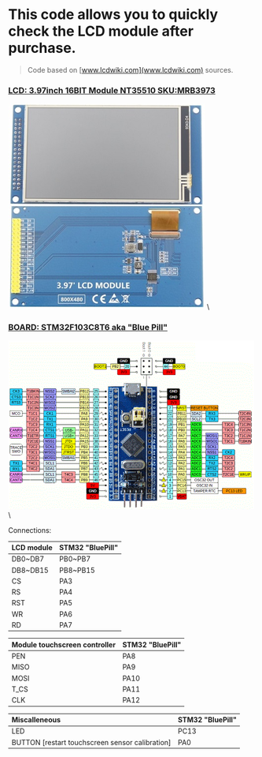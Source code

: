 # This code allows you to quickly check the LCD module after purchase.
 > Code based on [www.lcdwiki.com](www.lcdwiki.com) sources.

### [LCD: 3.97inch 16BIT Module NT35510 SKU:MRB3973](http://www.lcdwiki.com/3.97inch_16BIT_Module_NT35510_SKU:MRB3973)
![lcd](https://github.com/UnKaiF/3.97inch-8-16BIT-Module-NT35510-800x480-MRB3973-STM32F103C8T6-BluePill-Test/blob/main/600px-MRB3973-008.jpg) \
### [BOARD: STM32F103C8T6 aka "Blue Pill"](http://www.vcc-gnd.com/)
![stm](https://github.com/UnKaiF/3.97inch-8-16BIT-Module-NT35510-800x480-MRB3973-STM32F103C8T6-BluePill-Test/blob/main/Bluepillpinout.gif) \

Connections:

|LCD module|STM32 "BluePill"|
|:---------|:---------------|
|DB0~DB7   |PB0~PB7         |
|DB8~DB15  |PB8~PB15        |  
|CS        |PA3             |
|RS        |PA4             |
|RST|PA5|
|WR|PA6|
|RD|PA7|

|Module touchscreen controller|STM32 "BluePill"|
|:----------------------------|:---------------|
|PEN                          |PA8             |
|MISO                         |PA9             |
|MOSI                         |PA10            |
|T_CS                         |PA11            |
|CLK                          |PA12            |

|Miscalleneous                                  |STM32 \"BluePill\"|
|:----------------------------------------------|:---------------|
|LED                                            |PC13            |
|BUTTON [restart touchscreen sensor calibration]|PA0             |
